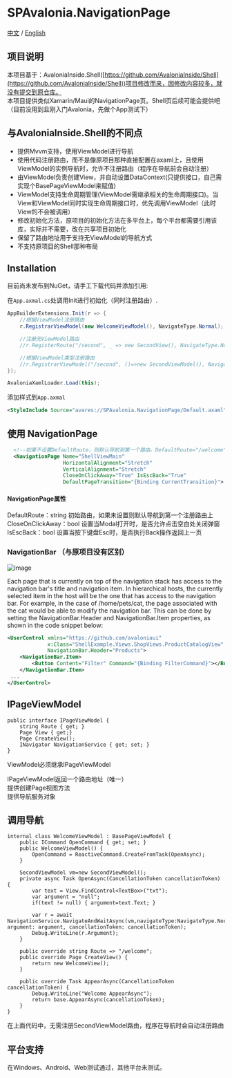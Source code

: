 <h1>SPAvalonia.NavigationPage</h1>

[中文](README_CN.md) /  [English](README.md)

## 项目说明
本项目基于：AvaloniaInside.Shell([https://github.com/AvaloniaInside/Shell](https://github.com/AvaloniaInside/Shell))项目修改而来，因修改内容较多，就没有提交到原仓库。  
本项目提供类似Xamarin/Maui的NavigationPage页。Shell页后续可能会提供吧（目前没用到且刚入门Avalonia，先做个App测试下）

## 与AvaloniaInside.Shell的不同点
- 提供Mvvm支持，使用ViewModel进行导航
- 使用代码注册路由，而不是像原项目那种直接配置在axaml上，且使用ViewModel的实例导航时，允许不注册路由（程序在导航前会自动注册）
- 由ViewModel负责创建View，并自动设置DataContext(只提供接口，自己需实现个BasePageViewModel来赋值)
- ViewModel支持生命周期管理(ViewModel需继承相关的生命周期接口)。当View和ViewModel同时实现生命周期接口时，优先调用ViewModel（此时View的不会被调用）
- 修改初始化方法，原项目的初始化方法在多平台上，每个平台都需要引用该库，实际并不需要，改在共享项目初始化
- 保留了路由地址用于支持无ViewModel的导航方式
- 不支持原项目的Shell那种布局

## Installation

目前尚未发布到NuGet，请手工下载代码并添加引用:


在`App.axmal.cs`处调用Init进行初始化（同时注册路由）.
```csharp
AppBuilderExtensions.Init(r => {
    //根据ViewModel注册路由
    r.RegistrarViewModel(new WelcomeViewModel(), NavigateType.Normal);

    //注册无ViewModel路由
    //r.RegisterRoute("/second", _ => new SecondView(), NavigateType.Normal);

    //根据ViewModel类型注册路由
    //r.RegistrarViewModel("/second", ()=>new SecondViewModel(), NavigateType.Modal);
});

AvaloniaXamlLoader.Load(this);
```

添加样式到`App.axmal`
```xml
<StyleInclude Source="avares://SPAvalonia.NavigationPage/Default.axaml"></StyleInclude>
```

## 使用 NavigationPage


```xml
  <!--如果不设置DefaultRoute，则默认导航到第一个路由。DefaultRoute="/welcome"-->
  <NavigationPage Name="ShellViewMain"
	              HorizontalAlignment="Stretch"
	              VerticalAlignment="Stretch"
                  CloseOnClickAway="True" IsEscBack="True"
	   			  DefaultPageTransition="{Binding CurrentTransition}">
```

#### NavigationPage属性
DefaultRoute：string 初始路由，如果未设置则默认导航到第一个注册路由上  
CloseOnClickAway：bool 设置当Modal打开时，是否允许点击空白处关闭弹窗  
IsEscBack：bool 设置当按下键盘Esc时，是否执行Back操作返回上一页

### NavigationBar （与原项目没有区别）
![image](https://user-images.githubusercontent.com/956077/227613963-9b1a10b5-c2b0-4dcb-ba43-cd72f3a27333.png)

Each page that is currently on top of the navigation stack has access to the navigation bar's title and navigation item. In hierarchical hosts, the currently selected item in the host will be the one that has access to the navigation bar. For example, in the case of /home/pets/cat, the page associated with the cat would be able to modify the navigation bar. This can be done by setting the NavigationBar.Header and NavigationBar.Item properties, as shown in the code snippet below:

```xml
<UserControl xmlns="https://github.com/avaloniaui"
             x:Class="ShellExample.Views.ShopViews.ProductCatalogView"
             NavigationBar.Header="Products">
	<NavigationBar.Item>
		<Button Content="Filter" Command="{Binding FilterCommand}"></Button>
	</NavigationBar.Item>
 ...
</UserControl>
```

## IPageViewModel
```
public interface IPageViewModel {
    string Route { get; }
    Page View { get;}
    Page CreateView();
    INavigator NavigationService { get; set; }
}
```
ViewModel必须继承IPageViewModel  

IPageViewModel返回一个路由地址（唯一）  
提供创建Page视图方法  
提供导航服务对象  

## 调用导航
```
internal class WelcomeViewModel : BasePageViewModel {
    public ICommand OpenCommand { get; set; }
    public WelcomeViewModel() {
        OpenCommand = ReactiveCommand.CreateFromTask(OpenAsync);
    }

    SecondViewModel vm=new SecondViewModel();
    private async Task OpenAsync(CancellationToken cancellationToken) {
        var text = View.FindControl<TextBox>("txt");
        var argument = "null";
        if(text != null) { argument=text.Text; }

        var r = await NavigationService.NavigateAndWaitAsync(vm,navigateType:NavigateType.Normal, argument: argument, cancellationToken: cancellationToken);
        Debug.WriteLine(r.Argument);
    }

    public override string Route => "/welcome";
    public override Page CreateView() {
        return new WelcomeView();
    }

    public override Task AppearAsync(CancellationToken cancellationToken) {
        Debug.WriteLine("Welcome AppearAsync");
        return base.AppearAsync(cancellationToken);
    }
}
```
在上面代码中，无需注册SecondViewModel路由，程序在导航时会自动注册路由

## 平台支持
在Windows、Android、Web测试通过，其他平台未测试。
